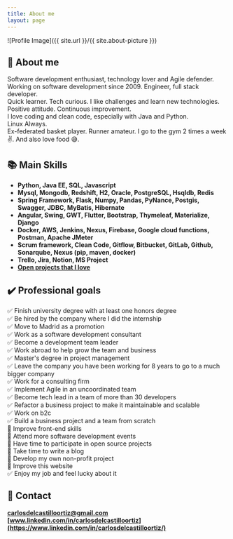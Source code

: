 ```yaml
---
title: About me
layout: page
---
```

![Profile Image]({{ site.url }}/{{ site.about-picture }})

## :page_facing_up: About me

Software development enthusiast, technology lover and Agile defender.  
Working on software development since 2009. Engineer, full stack developer.  
Quick learner. Tech curious. I like challenges and learn new technologies.  
Positive attitude. Continuous improvement.  
I love coding and clean code, especially with Java and Python.  
Linux Always.  
Ex-federated basket player. Runner amateur. I go to the gym 2 times a week :v:. And also love food :sweat_smile:.

## :books: Main Skills

* __Python, Java EE, SQL, Javascript__
* __Mysql, Mongodb, Redshift, H2, Oracle, PostgreSQL, Hsqldb, Redis__
* __Spring Framework, Flask, Numpy, Pandas, PyNance, Postgis, Swagger, JDBC, MyBatis, Hibernate__
* __Angular, Swing, GWT, Flutter, Bootstrap, Thymeleaf, Materialize, Django__
* __Docker, AWS, Jenkins, Nexus, Firebase, Google cloud functions, Postman, Apache JMeter__
* __Scrum framework, Clean Code, Gitflow, Bitbucket, GitLab, Github, Sonarqube, Nexus (pip, maven, docker)__
* __Trello, Jira, Notion, MS Project__
* __[Open projects that I love](https://bit.ly/projects-i-love)__

## :heavy_check_mark: Professional goals

:white_check_mark: Finish university degree with at least one honors degree  
:white_check_mark: Be hired by the company where I did the internship  
:white_check_mark: Move to Madrid as a promotion  
:white_check_mark: Work as a software development consultant  
:white_check_mark: Become a development team leader  
:white_check_mark: Work abroad to help grow the team and business  
:white_check_mark: Master's degree in project management  
:white_check_mark: Leave the company you have been working for 8 years to go to a much bigger company  
:white_check_mark: Work for a consulting firm  
:white_check_mark: Implement Agile in an uncoordinated team  
:white_check_mark: Become tech lead in a team of more than 30 developers  
:white_check_mark: Refactor a business project to make it maintainable and scalable  
:white_check_mark: Work on b2c  
:white_check_mark: Build a business project and a team from scratch  
:black_square_button: Improve front-end skills  
:black_square_button: Attend more software development events  
:black_square_button: Have time to participate in open source projects  
:black_square_button: Take time to write a blog  
:black_square_button: Develop my own non-profit project  
:black_square_button: Improve this website  
:white_check_mark: Enjoy my job and feel lucky about it  

## :calling: Contact  

__[carlosdelcastilloortiz@gmail.com](mailto:carlosdelcastilloortiz@gmail.com)__  
__[www.linkedin.com/in/carlosdelcastilloortiz](https://www.linkedin.com/in/carlosdelcastilloortiz/)__
